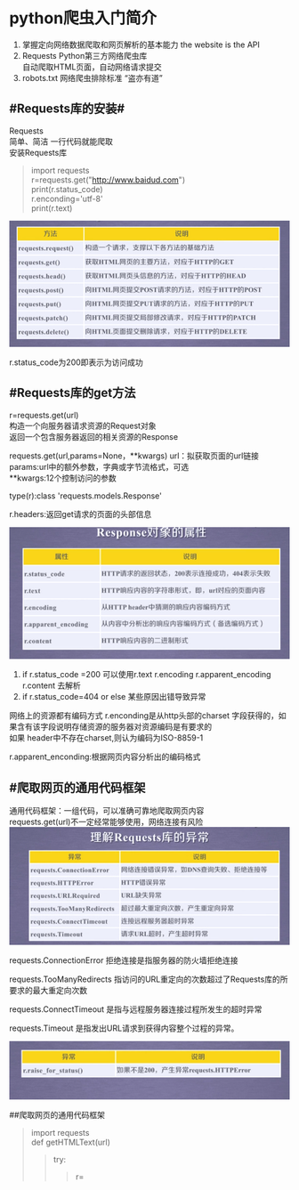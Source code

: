 <h1>python爬虫入门简介</h1>

1. 掌握定向网络数据爬取和网页解析的基本能力
the website is the API
2. Requests Python第三方网络爬虫库   
   自动爬取HTML页面，自动网络请求提交
3. robots.txt 网络爬虫排除标准 “盗亦有道”

#Requests库的安装#
---
Requests   
简单、简洁 一行代码就能爬取  
安装Requests库  


>import requests  
>r=requests.get("http://www.baidud.com")  
>print(r.status_code)  
>r.enconding='utf-8'  
>print(r.text)  

![picture](picture\picture1.png)

r.status_code为200即表示为访问成功

#Requests库的get方法
---
r=requests.get(url)  
构造一个向服务器请求资源的Request对象  
返回一个包含服务器返回的相关资源的Response

requests.get(url,params=None，**kwargs)
url：拟获取页面的url链接
params:url中的额外参数，字典或字节流格式，可选  
**kwargs:12个控制访问的参数 

type(r):class 'requests.models.Response'

r.headers:返回get请求的页面的头部信息 

![picture2](picture\picture2.png)

1. if r.status_code =200
   可以使用r.text r.encoding r.apparent_encoding r.content 去解析
2. if r.status_code=404 or else
   某些原因出错导致异常

网络上的资源都有编码方式 r.enconding是从http头部的charset 字段获得的，如果含有该字段说明存储资源的服务器对资源编码是有要求的  
如果 header中不存在charset,则认为编码为ISO-8859-1

r.apparent_enconding:根据网页内容分析出的编码格式

#爬取网页的通用代码框架
---
通用代码框架：一组代码，可以准确可靠地爬取网页内容  
requests.get(url)不一定经常能够使用，网络连接有风险
![picture3](picture\picture3.png)

requests.ConnectionError 拒绝连接是指服务器的防火墙拒绝连接  

requests.TooManyRedirects 指访问的URL重定向的次数超过了Requests库的所要求的最大重定向次数

requests.ConnectTimeout 是指与远程服务器连接过程所发生的超时异常

requests.Timeout 是指发出URL请求到获得内容整个过程的异常。

![picture4](picture/picture4.png)   


##爬取网页的通用代码框架
>import requests  
>def getHTMLText(url)    
>>try:  
>>>r=
>
 



